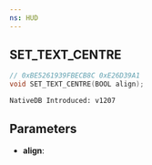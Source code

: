 ```yaml
---
ns: HUD
---
```

## SET_TEXT_CENTRE

```c
// 0xBE5261939FBECB8C 0xE26D39A1
void SET_TEXT_CENTRE(BOOL align);
```

```
NativeDB Introduced: v1207
```

## Parameters
* **align**:
